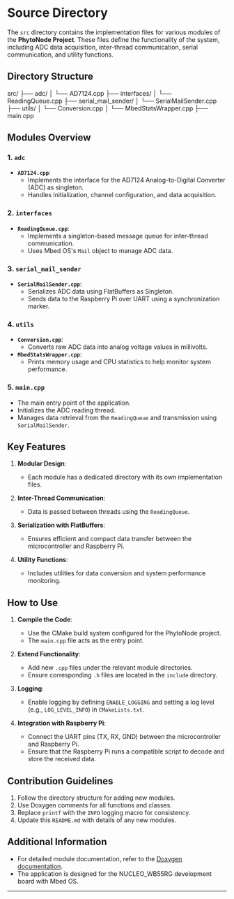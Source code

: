 # Source Directory

The `src` directory contains the implementation files for various modules of the **PhytoNode Project**. These files define the functionality of the system, including ADC data acquisition, inter-thread communication, serial communication, and utility functions.

## Directory Structure
src/
├── adc/
│   └── AD7124.cpp
├── interfaces/
│   └── ReadingQueue.cpp
├── serial_mail_sender/
│   └── SerialMailSender.cpp
├── utils/
│   └── Conversion.cpp
│   └── MbedStatsWrapper.cpp
├── main.cpp

## Modules Overview

### 1. `adc`
- **`AD7124.cpp`**:
  - Implements the interface for the AD7124 Analog-to-Digital Converter (ADC) as singleton.
  - Handles initialization, channel configuration, and data acquisition.

### 2. `interfaces`
- **`ReadingQueue.cpp`**:
  - Implements a singleton-based message queue for inter-thread communication.
  - Uses Mbed OS's `Mail` object to manage ADC data.

### 3. `serial_mail_sender`
- **`SerialMailSender.cpp`**:
  - Serializes ADC data using FlatBuffers as Singleton.
  - Sends data to the Raspberry Pi over UART using a synchronization marker.

### 4. `utils`
- **`Conversion.cpp`**:
  - Converts raw ADC data into analog voltage values in millivolts.
- **`MbedStatsWrapper.cpp`**:
  - Prints memory usage and CPU statistics to help monitor system performance.

### 5. `main.cpp`
- The main entry point of the application.
- Initializes the ADC reading thread.
- Manages data retrieval from the `ReadingQueue` and transmission using `SerialMailSender`.

## Key Features

1. **Modular Design**:
   - Each module has a dedicated directory with its own implementation files.

2. **Inter-Thread Communication**:
   - Data is passed between threads using the `ReadingQueue`.

3. **Serialization with FlatBuffers**:
   - Ensures efficient and compact data transfer between the microcontroller and Raspberry Pi.

4. **Utility Functions**:
   - Includes utilities for data conversion and system performance monitoring.

## How to Use

1. **Compile the Code**:
   - Use the CMake build system configured for the PhytoNode project.
   - The `main.cpp` file acts as the entry point.

2. **Extend Functionality**:
   - Add new `.cpp` files under the relevant module directories.
   - Ensure corresponding `.h` files are located in the `include` directory.

3. **Logging**:
   - Enable logging by defining `ENABLE_LOGGING` and setting a log level (e.g., `LOG_LEVEL_INFO`) in `CMakeLists.txt`.

4. **Integration with Raspberry Pi**:
   - Connect the UART pins (TX, RX, GND) between the microcontroller and Raspberry Pi.
   - Ensure that the Raspberry Pi runs a compatible script to decode and store the received data.

## Contribution Guidelines

1. Follow the directory structure for adding new modules.
2. Use Doxygen comments for all functions and classes.
3. Replace `printf` with the `INFO` logging macro for consistency.
4. Update this `README.md` with details of any new modules.

## Additional Information

- For detailed module documentation, refer to the [Doxygen documentation](../docs/README.md).
- The application is designed for the NUCLEO_WB55RG development board with Mbed OS.

---
